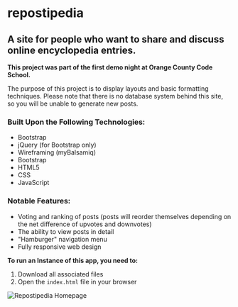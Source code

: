 # repostipedia

## A site for people who want to share and discuss online encyclopedia entries.

**This project was part of the first demo night at Orange County Code School.**

The purpose of this project is to display layouts and basic formatting techniques. Please note that there is no database system behind this site, so you will be unable to generate new posts.

### Built Upon the Following Technologies:
- Bootstrap
- jQuery (for Bootstrap only)
- Wireframing (myBalsamiq)
- Bootstrap
- HTML5
- CSS
- JavaScript

### Notable Features:
- Voting and ranking of posts (posts will reorder themselves depending on the net difference of upvotes and downvotes)
- The ability to view posts in detail
- "Hamburger" navigation menu
- Fully responsive web design

**To run an Instance of this app, you need to:**

1. Download all associated files
2. Open the `index.html` file in your browser


![Repostipedia Homepage](https://s3.amazonaws.com/poly-screenshots.angel.co/Project/22/203425/8103d6bc19bc42419f9070f8bc1d95d7-original.png)

